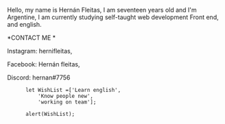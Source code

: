 Hello, my name is Hernán Fleitas, I am seventeen years old and I'm Argentine, I am currently studying self-taught web development Front end, and english.

*CONTACT ME * 

Instagram: hernifleitas,    

Facebook: Hernán fleitas,

Discord: hernan#7756

          let WishList =['Learn english',
              'Know people new',
              'working on team'];

          alert(WishList);
